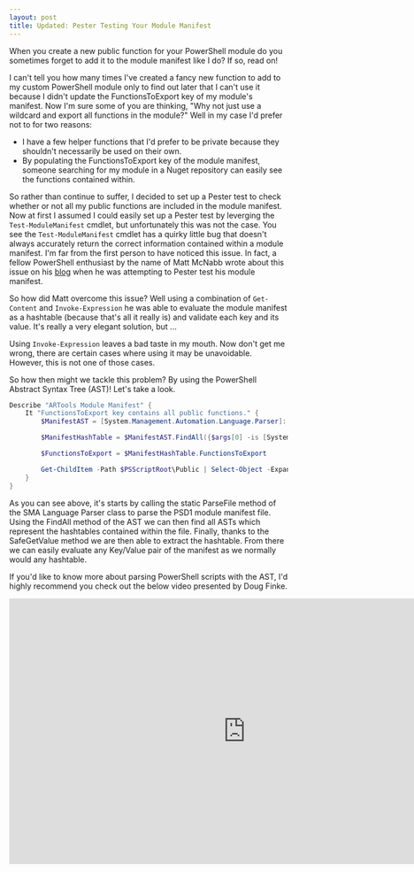 ```yaml
---
layout: post
title: Updated: Pester Testing Your Module Manifest
---
```

When you create a new public function for your PowerShell module do you sometimes forget to add it to the module manifest like I do? If so, read on!

I can't tell you how many times I've created a fancy new function to add to my custom PowerShell module only to find out later that I can't use it because I didn't update the FunctionsToExport key of my module's manifest. Now I'm sure some of you are thinking, "Why not just use a wildcard and export all functions in the module?" Well in my case I'd prefer not to for two reasons:

+ I have a few helper functions that I'd prefer to be private because they shouldn't necessarily be used on their own.
+ By populating the FunctionsToExport key of the module manifest, someone searching for my module in a Nuget repository can easily see the functions contained within.

So rather than continue to suffer, I decided to set up a Pester test to check whether or not all my public functions are included in the module manifest. Now at first I assumed I could easily set up a Pester test by leverging the ``Test-ModuleManifest`` cmdlet, but unfortunately this was not the case. You see the ``Test-ModuleManifest`` cmdlet has a quirky little bug that doesn't always accurately return the correct information contained within a module manifest. I'm far from the first person to have noticed this issue. In fact, a fellow PowerShell enthusiast by the name of Matt McNabb wrote about this issue on his [blog](http://psescape.azurewebsites.net/pester-testing-your-module-manifest/) when he was attempting to Pester test his module manifest.  

So how did Matt overcome this issue? Well using a combination of ``Get-Content`` and ``Invoke-Expression`` he was able to evaluate the module manifest as a hashtable (because that's all it really is) and validate each key and its value. It's really a very elegant solution, but ...

Using ``Invoke-Expression`` leaves a bad taste in my mouth. Now don't get me wrong, there are certain cases where using it may be unavoidable. However, this is not one of those cases. 

So how then might we tackle this problem? By using the PowerShell Abstract Syntax Tree (AST)! Let's take a look.

```powershell
Describe "ARTools Module Manifest" {
    It "FunctionsToExport key contains all public functions." {
        $ManifestAST = [System.Management.Automation.Language.Parser]::ParseFile("$PSScriptRoot\ARTools.psd1",[ref]$null,[ref]$null)

        $ManifestHashTable = $ManifestAST.FindAll({$args[0] -is [System.Management.Automation.Language.HashtableAst]}, $true).SafeGetValue()

        $FunctionsToExport = $ManifestHashTable.FunctionsToExport

        Get-ChildItem -Path $PSScriptRoot\Public | Select-Object -ExpandProperty BaseName | Where-Object -FilterScript {$_ -notin $FunctionsToExport} | Should Be $Null
    }
}
```
    
As you can see above, it's starts by calling the static ParseFile method of the SMA Language Parser class to parse the PSD1 module manifest file. Using the FindAll method of the AST we can then find all ASTs which represent the hashtables contained within the file. Finally, thanks to the SafeGetValue method we are then able to extract the hashtable. From there we can easily evaluate any Key/Value pair of the manifest as we normally would any hashtable.

If you'd like to know more about parsing PowerShell scripts with the AST, I'd highly recommend you check out the below video presented by Doug Finke.

<iframe width="853" height="480" src="https://www.youtube.com/embed/R8To09xrBMo" frameborder="0" allowfullscreen></iframe><br/>
